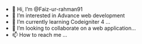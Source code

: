 - 👋 Hi, I’m @Faiz-ur-rahman91
- 👀 I’m interested in Advance web development 
- 🌱 I’m currently learning Codeigniter 4 ...
- 💞️ I’m looking to collaborate on  a web application...
- 📫 How to reach me ...

<!---
Faiz-ur-rahman91/Faiz-ur-rahman91 is a ✨ special ✨ repository because its `README.md` (this file) appears on your GitHub profile.
You can click the Preview link to take a look at your changes.
--->
